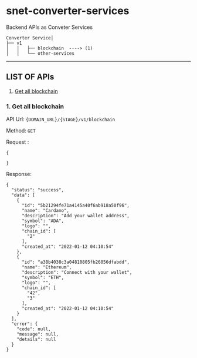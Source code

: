 # snet-converter-services

Backend APIs as Conveter Services


```
Converter Service│   
├── v1
│   │   ├── blockchain  ----> (1)
│   │   └── other-services
```

***
## LIST OF APIs

 1. [Get all blockchain](#1-get-all-blockchain)




### 1. Get all blockchain
  API Url: `{DOMAIN_URL}/{STAGE}/v1/blockchain` 

  Method: `GET`

  Request :
```json5
{
  
}
```

  Response: 

```json5
{
  "status": "success",
  "data": [
    {
      "id": "5b21294fe71a4145a40f6ab918a50f96",
      "name": "Cardano",
      "description": "Add your wallet address",
      "symbol": "ADA",
      "logo": "",
      "chain_id": [
        "2"
      ],
      "created_at": "2022-01-12 04:10:54"
    },
    {
      "id": "a38b4038c3a04810805fb26056dfabdd",
      "name": "Ethereum",
      "description": "Connect with your wallet",
      "symbol": "ETH",
      "logo": "",
      "chain_id": [
        "42",
        "3"
      ],
      "created_at": "2022-01-12 04:10:54"
    }
  ],
  "error": {
    "code": null,
    "message": null,
    "details": null
  }
}
```